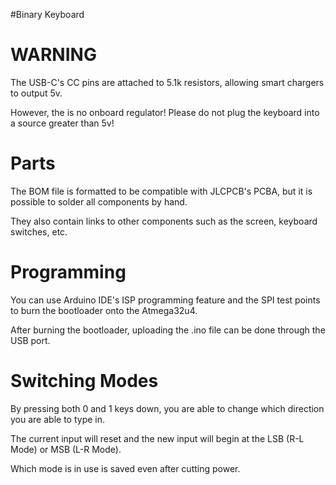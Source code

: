 #Binary Keyboard

WARNING
=====
The USB-C's CC pins are attached to 5.1k resistors, allowing smart chargers to output 5v.

However, the is no onboard regulator! Please do not plug the keyboard into a source greater than 5v!


Parts
=====
The BOM file is formatted to be compatible with JLCPCB's PCBA, but it is possible to solder all components by hand.

They also contain links to other components such as the screen, keyboard switches, etc.


Programming
=====
You can use Arduino IDE's ISP programming feature and the SPI test points to burn the bootloader onto the Atmega32u4.

After burning the bootloader, uploading the .ino file can be done through the USB port.


Switching Modes
=====
By pressing both 0 and 1 keys down, you are able to change which direction you are able to type in.

The current input will reset and the new input will begin at the LSB (R-L Mode) or MSB (L-R Mode).

Which mode is in use is saved even after cutting power.

